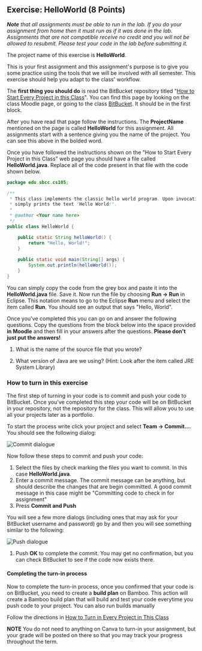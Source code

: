## Exercise: HelloWorld (8 Points)


_**Note** that all assignments must be able to run in the lab. If you do your assignment from home then it must run as if it was done in the lab. Assignments that are not compatible receive no credit and you will not be allowed to resubmit. Please test your code in the lab before submitting it._

The project name of this exercise is **HelloWorld**.

This is your first assignment and this assignment's purpose is to give you some practice using the tools that we will be involved with all semester. This exercise should help you adapt to the class' workflow.

The **first thing you should do** is read the BitBucket repository titled "[How to Start Every Project in this Class](http://crowd.cs.sbcc.edu:7990/projects/CS105F2016/repos/allan.knight/browse/HowToStartEveryProject.md)". You can find this page by looking on the class Moodle page, or going to the class [BitBucket](http://crowd.cs.sbcc.edu:7990/projects). It should be in the first block.

After you have read that page follow the instructions. The **ProjectName** mentioned on the page is called **HelloWorld** for this assignment. All assignments start with a sentence giving you the name of the project. You can see this above in the bolded word.

Once you have followed the instructions shown on the "How to Start Every Project in this Class" web page you should have a file called **HelloWorld.java**. Replace all of the code present in that file with the code shown below.

  
```java
package edu.sbcc.cs105;

/**
 * This class implements the classic hello world program. Upon invocation, it
 * simply prints the text "Hello World!".
 * 
 * @author <Your name here>
 */
public class HelloWorld {

    public static String helloWorld() {
        return "Hello, World!";
    }
    
    public static void main(String[] args) {
        System.out.println(helloWorld());
    }
}
```  

You can simply copy the code from the grey box and paste it into the **HelloWorld.java** file. Save it. Now run the file by choosing **Run -> Run** in Eclipse. This notation means to go to the Eclipse **Run** menu and select the item called **Run**. You should see an output that says "Hello, World".

Once you've completed this you can go on and answer the following questions. Copy the questions from the block below into the space provided **in Moodle** and then fill in your answers after the questions. **Please don't just put the answers!**

1. What is the name of the source file that you wrote?


2. What version of Java are we using? (Hint: Look after the item called JRE System Library)

### How to turn in this exercise

The first step of turning in your code is to commit and push your code to BitBucket. Once you've completed this step your code will be on BitBucket in your repository, not the repository for the class. This will allow you to use all your projects later as a portfolio.

To start the process write click your project and select **Team -> Commit...**. You should see the following dialog:

![Commit dialogue](https://www.dropbox.com/s/lojod76ghyzl626/commit-git.png?dl=1)

Now follow these steps to commit and push your code:

1. Select the files by check marking the files you want to commit. In this case **HelloWorld.java**. 
2. Enter a commit message. The commit message can be anything, but should describe the changes that are begin committed. A good commit message in this case might be "Committing code to check in for assignment"
3. Press **Commit and Push**

You will see a few more dialogs (including ones that may ask for your BitBucket username and password) go by and then you will see something similar to the following:

![Push dialogue](https://www.dropbox.com/s/niao32p4abbx4k2/push-git.png?dl=1)

1. Push **OK** to complete the commit. You may get no confirmation, but you can check BitBucket to see if the code now exists there.

#### Completing the turn-in process

Now to complete the turn-in process, once you confirmed that your code is on BitBucket, you need to create a **build plan** on Bamboo. This action will create a Bamboo build plan that will build and test your code everytime you push code to your project. You can also run builds manually

Follow the directions in [How to Turn in Every Project in This Class](http://crowd.cs.sbcc.edu:7990/projects/CS105F2016/repos/allan.knight/browse/HowToTurnInEveryProjectInThisClass.md)

**NOTE** You do not need to anything on Canva to turn-in your assignment, but your grade will be posted on there so that you may track your progress throughout the term.
